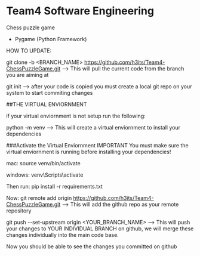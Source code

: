 # Team4 Software Engineering

Chess puzzle game
- Pygame (Python Framework)

HOW TO UPDATE:

git clone -b <BRANCH_NAME> https://github.com/h3its/Team4-ChessPuzzleGame.git      --> This will pull the current code from the branch you are aiming at

git init --> after your code is copied you must create a local git repo on your system to start commiting changes

##THE VIRTUAL ENVIORNMENT

if your virtual enviornment is not setup run the following:

python -m venv      --> This will create a virtual enviornment to install your dependencies

###Activate the Virtual Enviornment IMPORTANT
You must make sure the virtual enviornment is running before installing your dependencies!

mac: source venv/bin/activate

windows: venv\Scripts\activate

Then run:
pip install -r requirements.txt

Now:
git remote add origin https://github.com/h3its/Team4-ChessPuzzleGame.git     --> This will add the github repo as your remote repository

git push --set-upstream origin <YOUR_BRANCH_NAME>   --> This will push your changes to YOUR INDIVIDUAL BRANCH on github, we will merge these changes individually into the main code base.

Now you should be able to see the changes you committed on github
